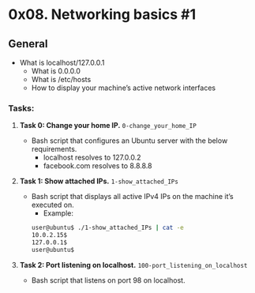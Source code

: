 # 0x08. Networking basics #1

## General

* What is localhost/127.0.0.1
  * What is 0.0.0.0
  * What is /etc/hosts
  * How to display your machine’s active network interfaces

### Tasks:

1. **Task 0: Change your home IP.** `0-change_your_home_IP`
   - Bash script that configures an Ubuntu server with the below requirements.
     - localhost resolves to 127.0.0.2
     - facebook.com resolves to 8.8.8.8

2. **Task 1: Show attached IPs.** `1-show_attached_IPs`
   - Bash script that displays all active IPv4 IPs on the machine it’s executed on.
     - Example:
     ```bash
     user@ubuntu$ ./1-show_attached_IPs | cat -e
     10.0.2.15$
     127.0.0.1$
     user@ubuntu$ 
     ```
3. **Task 2: Port listening on localhost.** `100-port_listening_on_localhost`
   - Bash script that listens on port 98 on localhost.

